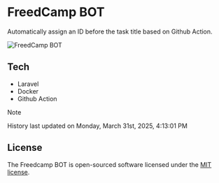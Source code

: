 # FreedCamp BOT

Automatically assign an ID before the task title based on Github Action.

![FreedCamp BOT](https://repository-images.githubusercontent.com/737932867/7d34798b-2680-471c-b089-a78a718d3d6a)

## Tech

- Laravel
- Docker
- Github Action

> [!NOTE]  
> History last updated on Monday, March 31st, 2025, 4:13:01 PM

## License

The Freedcamp BOT is open-sourced software licensed under the [MIT license](https://opensource.org/licenses/MIT).
